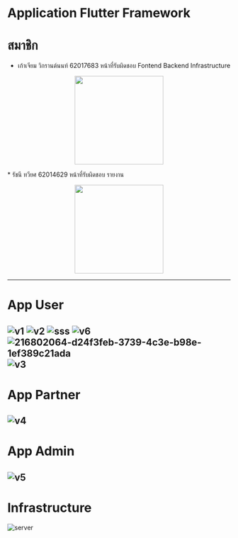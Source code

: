 # Application Flutter Framework
# สมาชิก
* เก้าเจียม วิกรานต์นนท์ 62017683 หน้าที่รับผิดชอบ Fontend Backend Infrastructure
<p align="center">
    <img width="200" src="https://user-images.githubusercontent.com/51033703/222348747-733cf566-6441-4f63-aca3-2bc0b8547186.jpg"">
</p>
* รัชนี ทวียศ 62014629 หน้าที่รับผิดชอบ รายงาน
<p align="center">
    <img width="200" src="https://user-images.githubusercontent.com/51033703/222351121-4ce9a11a-4aa9-4b7d-9462-18747536a972.jpg"">
</p>                                                                                                                                
                                                                                                                                 
---
# App User
![v1](https://user-images.githubusercontent.com/51033703/221222444-c342a22e-3043-4d39-8ec6-d9f2db695bc2.png)
![v2](https://user-images.githubusercontent.com/51033703/221222650-0a8eecc3-699d-4977-a383-67208d3adc74.png)
![sss](https://user-images.githubusercontent.com/51033703/221222708-86eee683-82bf-4252-8732-f9d06dcfafc2.png)
![v6](https://user-images.githubusercontent.com/51033703/221222803-dc5ee8c1-9cf4-44ea-b415-dfbb35489330.png)
![216802064-d24f3feb-3739-4c3e-b98e-1ef389c21ada](https://user-images.githubusercontent.com/51033703/221223484-fae5742a-96bf-43cb-8790-f2901a219a02.png)
![v3](https://user-images.githubusercontent.com/51033703/221223604-a125ac3d-51f0-4285-a2ee-5692c1716276.png)
---
# App Partner
![v4](https://user-images.githubusercontent.com/51033703/221223890-6eb79a20-b56a-4da7-9e74-5ee33c2e94cf.png)
---
# App Admin
![v5](https://user-images.githubusercontent.com/51033703/221223997-000d50c6-d09f-4f7b-922a-2437bff9efbe.png)
---
# Infrastructure
![server](https://user-images.githubusercontent.com/51033703/216804095-9c214938-bd1b-469c-9898-b0b889e984e4.png)

